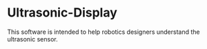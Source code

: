 # Ultrasonic-Display
This software is intended to help robotics designers understand the ultrasonic sensor.
